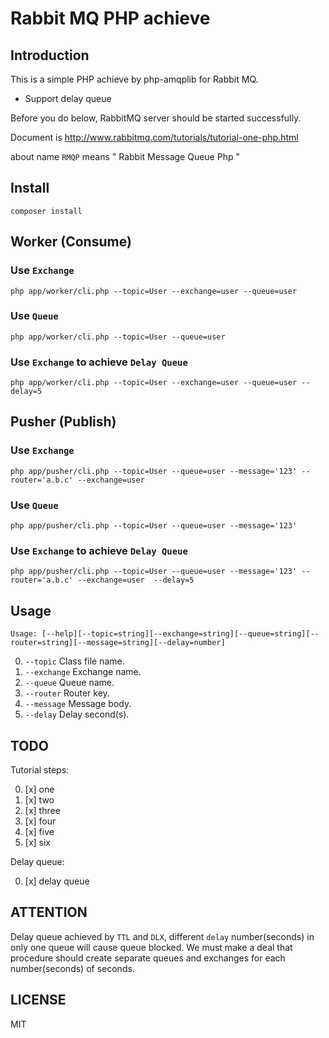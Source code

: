 # Rabbit MQ PHP achieve

Introduction
---
This is a simple PHP achieve by php-amqplib for Rabbit MQ.

* Support delay queue

Before you do below, RabbitMQ server should be started successfully.

Document is http://www.rabbitmq.com/tutorials/tutorial-one-php.html

about name `RMQP` means " Rabbit Message Queue Php "

Install
----

```
composer install
```

Worker (Consume)
---

### Use `Exchange`
```
php app/worker/cli.php --topic=User --exchange=user --queue=user
```

### Use `Queue`

```
php app/worker/cli.php --topic=User --queue=user
```

### Use `Exchange` to achieve `Delay Queue`

```
php app/worker/cli.php --topic=User --exchange=user --queue=user --delay=5

```
Pusher (Publish)
---

### Use `Exchange`
```
php app/pusher/cli.php --topic=User --queue=user --message='123' --router='a.b.c' --exchange=user
```

### Use `Queue`

```
php app/pusher/cli.php --topic=User --queue=user --message='123'
```

### Use `Exchange` to achieve `Delay Queue`

```
php app/pusher/cli.php --topic=User --queue=user --message='123' --router='a.b.c' --exchange=user  --delay=5
```

Usage
---


`Usage: [--help][--topic=string][--exchange=string][--queue=string][--router=string][--message=string][--delay=number]`


0. `--topic` Class file name.
0. `--exchange` Exchange name.
0. `--queue` Queue name. 
0. `--router` Router key. 
0. `--message` Message body. 
0. `--delay` Delay second(s).

TODO
---

Tutorial steps:

0. [x] one
0. [x] two
0. [x] three
0. [x] four
0. [x] five
0. [x] six

Delay queue:

0. [x] delay queue

ATTENTION
---
Delay queue achieved by `TTL` and `DLX`, different `delay` number(seconds) in only one queue will cause queue blocked. We must make a deal that procedure should create separate queues and exchanges for each number(seconds) of seconds. 


LICENSE
---
MIT